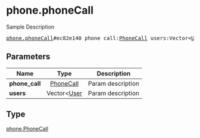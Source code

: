 # phone.phoneCall

Sample Description

<pre>
<a href="../constructor/phone.phoneCall.md">phone.phoneCall</a>#ec82e140 phone_call:<a href="../type/PhoneCall.md">PhoneCall</a> users:Vector&lt;<a href="../type/User.md">User</a>&gt; = <a href="../type/phone.PhoneCall.md">phone.PhoneCall</a>;
</pre>

## Parameters

| Name | Type | Description |
|------|:----:|-------------|
| **phone_call** | [PhoneCall](../type/PhoneCall.md) | Param description |
| **users** | Vector<[User](../type/User.md) | Param description |

## Type

[phone.PhoneCall](../type/phone.PhoneCall.md)
